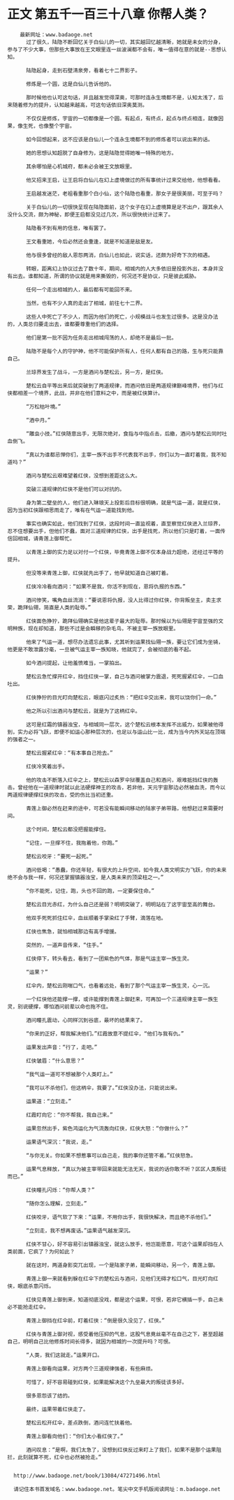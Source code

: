 # 正文 第五千一百三十八章 你帮人类？
        最新网址：www.badaoge.net
          过了很久，陆隐不断回忆关于白仙儿的一切，其实越回忆越清晰，她就是未女的分身，参与了不少大事，但那些大事放在王文眼里连一丝波澜都不会有，唯一值得在意的就是--思想认知。
      
          陆隐起身，走到石壁清泉旁，看着七十二界影子。
      
          修炼是一个圆，这是白仙儿告诉他的。
      
          那时候他也认可这句话，并且越发觉得深奥，可那时连永生境都不是，认知太浅了，后来随着修为的提升，认知越来越高，可这句话依旧深奥莫测。
      
          不仅仅是修炼，宇宙的一切都像是一个圆。有起点，有终点，起点与终点相连，就像因果，像生死，也像整个宇宙。
      
          如今回想起来，这不应该是白仙儿一个连永生境都不到的修炼者可以说出来的话。
      
          她的思想认知超脱了自身修为，这是陆隐觉得她唯一特殊的地方。
      
          其余哪怕是心机城府，都未必会被王文放眼里。
      
          他又招来王启，让王启将白仙儿在幻上虚境做过的所有事统计过来交给他，他想看看。
      
          王启越发迷茫，老祖看重那个白小仙，这个陆隐也看重，那女子是很美丽，可至于吗？
      
          关于白仙儿的一切很快呈现在陆隐面前，这个女子在幻上虚境算是足不出户，跟其余人没什么交流，颇为神秘，即便王启都没见过几次，所以很快统计过来了。
      
          陆隐看不到有用的信息，唯有罢了。
      
          王文看重她，今后必然还会重逢，就是不知道是敌是友。
      
          他与很多曾经的敌人恩怨两消，白仙儿也如此，说实话，还颇为好奇下次的相遇。
      
          转眼，距离幻上协议过去了数十年，期间，相城内的人大多依旧是投影外出，本身并没有出去。谁都知道，所谓的协议就是用来撕毁的，何况还不是协议，只是彼此威胁。
      
          任何一个走出相城的人，最后都有可能回不来。
      
          当然，也有不少人真的走出了相城，前往七十二界。
      
          这些人中死亡了不少人，而因为他们的死亡，小规模战斗也发生过很多。这是没办法的，人类总归要走出去，谁都要尊重他们的选择。
      
          他们是第一批不因为任务走出相城闯荡的人，却绝不是最后一批。
      
          陆隐不是每个人的守护神，他不可能保护所有人，任何人都有自己的路，生与死只能靠自己。
      
          兰琼界发生了战斗，一方是酒问与楚松云，另一方，是红侠。
      
          楚松云自平等出来后就突破到了两道规律，而酒问依旧是两道规律巅峰境界，他们与红侠都相差一个境界，此战，并非在他们意料之中，而是被红侠算计。
      
          “万松枯叶境。”
      
          “酒中月。”
      
          “雕虫小技。”红侠随意出手，无限次绝对，食指与中指点击，后撤，酒问与楚松云同时吐血倒飞。
      
          “真以为谁都忌惮你们，主宰一族不出手不代表我不出手，你们以为一直盯着我，我不知道吗？”
      
          酒问与楚松云艰难望着红侠，没想到差距这么大。
      
          突破三道规律的红侠不是他们可以对抗的。
      
          身为第二壁垒的人，他们进入琳琅天上投影后目标很明确，就是气运一道，就是红侠，因为当初红侠跟相思雨走了，唯有在气运一道能找到他。
      
          事实也确实如此，他们找到了红侠，这段时间一直监视着，直至察觉红侠进入兰琼界，忍不住想要出手，但他们不蠢，面对三道规律的红侠，出手是找死，所以他们只是盯着，一面传信回相城，请青莲上御帮忙。
      
          以青莲上御的实力足以对付一个红侠，毕竟青莲上御不仅本身战力超绝，还经过平等的提升。
      
          但没等来青莲上御，红侠就先出手了，他早就知道自己被盯着。
      
          红侠冷冷看向酒问：“如果不是我，你活不到现在，恩将仇报的东西。”
      
          酒问惨笑，嘴角血丝流淌：“要说恩将仇报，没人比得过你红侠，你背叛垒主，卖主求荣，跪拜仙翎，简直是人类的耻辱。”
      
          红侠面色狰狞，跪拜仙翎确实是他这辈子最大的耻辱。那时候以为仙翎是宇宙至强的文明种族，现在却知道，那些不过是会瞬移的杂毛鸟，不被主宰一族放眼里。
      
          他来了气运一道，想尽办法遗忘此事，尤其听到运果找仙翎一族，要让它们成为坐骑，他更是不敢泄露分毫，一旦被气运主宰一族知晓，他就完了，会被彻底的看不起。
      
          如今酒问提起，让他羞愤难当，一掌拍出。
      
          楚松云急忙撑开红伞，挡住红侠一掌，自己与酒问被掌力震退，死死握紧红伞，一口血吐出。
      
          红侠狰狞的目光盯向楚松云，眼底闪过炙热：“把红伞交出来，我可以饶你们一命。”
      
          他之所以引出酒问与楚松云，就是为了这柄红伞。
      
          这可是红霜的镇器浊宝，与相城同一层次，这个楚松云根本发挥不出威力，如果被他得到，实力必将飞跃，即便不如运心那种层次的，也足以与运山比一比，成为当今内外天站在顶端的强者之一。
      
          楚松云握紧红伞：“有本事自己抢去。”
      
          红侠冷笑着出手。
      
          他的攻击不断落入红伞之上，楚松云以森罗伞狱覆盖自己和酒问，艰难抵挡红侠的轰击。曾经他在一道规律时就以此法硬撑神王的攻击，若非他，天元宇宙那边必然被血洗，而今以两道规律硬撑红侠的攻击，受的伤比当初还重。
      
          青莲上御必然在赶来的途中，可若没有能瞬间移动的陆家子弟带路，他想赶过来需要时间。
      
          这个时间，楚松云都没把握能撑住。
      
          “记住，一旦撑不住，我拖着他，你跑。”
      
          楚松云咬牙：“要死一起死。”
      
          酒问低喝：“愚蠢，你还年轻，有很大的上升空间，如今我人类文明实力飞跃，你的未来绝不会与我一样，何况还掌握镇器浊宝，是人类未来的顶梁柱之一。”
      
          “你不能死，记住，跑，头也不回的跑，一定要保住命。”
      
          楚松云目光赤红，为什么自己还是弱？明明突破了，明明站在了这宇宙至高的舞台。
      
          他双手死死抓住红伞，血丝顺着手掌染红了手臂，滴落在地。
      
          红侠也焦急，就怕相城那边有高手增援。
      
          突然的，一道声音传来，“住手。”
      
          红侠停下，转头看去，看到了一团紫色的气体，那是气运主宰一族生灵。
      
          “运果？”
      
          红伞内，楚松云刚喘口气，也看着远处，看到了那个气运主宰一族生灵，心一沉。
      
          一个红侠他还能撑一撑，或许能撑到青莲上御赶来，可再加一个三道规律主宰一族生灵，别说硬撑，哪怕酒问前辈以命也拖不住。
      
          酒问瞳孔震动，心同样沉到谷底，最坏的结果来了。
      
          “你来的正好，帮我解决他们。”红霞故意不提红伞，“他们与我有仇。”
      
          运果发出声音：“行了，走吧。”
      
          红侠皱眉：“什么意思？”
      
          “我气运一道可不想被那个人类盯上。”
      
          “我可以不杀他们，但这柄伞，我要了。”红侠没办法，只能说出来。
      
          运果道：“立刻走。”
      
          红霞盯向它：“你不帮我，我自己来。”
      
          运果忽然出手，紫色鸿运化为气流轰向红侠，红侠大怒：“你做什么？”
      
          运果语气深沉：“我说，走。”
      
          “与你无关。你如果不想惹事可以自己走，我的事你还管不着。”红侠怒急。
      
          运果气息释放，“真以为被主宰带回来就能无法无天，我说的话你敢不听？区区人类叛徒而已。”
      
          红侠瞳孔闪烁：“你帮人类？”
      
          “随你怎么理解，立刻走。”
      
          红侠咬牙，语气软了下来：“运果，不用你出手，我很快解决，而且绝不杀他们。”
      
          “立刻走，我不想再废话。”运果语气越发深沉。
      
          红侠不甘心，好不容易引出镇器浊宝，就这么放手，他岂能愿意，可这个运果却挡在人类前面，它疯了？为何如此？
      
          就在这时，两道身影突兀出现，一个是陆家子弟，能瞬间移动，另一个，青莲上御。
      
          青莲上御一来就看到躲在红伞下的楚松云与酒问，见他们无碍才松口气，目光盯向红侠，眼底杀意闪烁。
      
          红侠见青莲上御到来，知道彻底没戏，都是这个运果，可恨，若非它横插一手，自己未必不能抢走红伞。
      
          青莲上御挡在红伞前，盯着红侠：“倒是很久没见了，红侠。”
      
          红侠与青莲上御对视，感受着他压抑的气息，这股气息竟丝毫不在自己之下，甚至超越自己，明明自己比他修炼时间长得多，就因为相城的一次提升吗？可恨。
      
          “人类，我们这就走。”运果开口。
      
          青莲上御看向运果，对方两个三道规律强者，有些麻烦。
      
          可惜了，好不容易碰到红侠，如果能解决这个九垒最大的叛徒该多好。
      
          很多恩怨该了结的。
      
          最终，运果带着红侠走了。
      
          楚松云松开红伞，差点跌倒，酒问连忙扶着他。
      
          青莲上御看向他们：“你们太小看红侠了。”
      
          酒问叹息：“是啊，我们太急了，没想到红侠反过来盯上了我们，如果不是那个运果阻拦，此刻就算不死，红伞也必然被抢走。”
      
      
      http://www.badaoge.net/book/13084/47271496.html
      
      请记住本书首发域名：www.badaoge.net。笔尖中文手机版阅读网址：m.badaoge.net